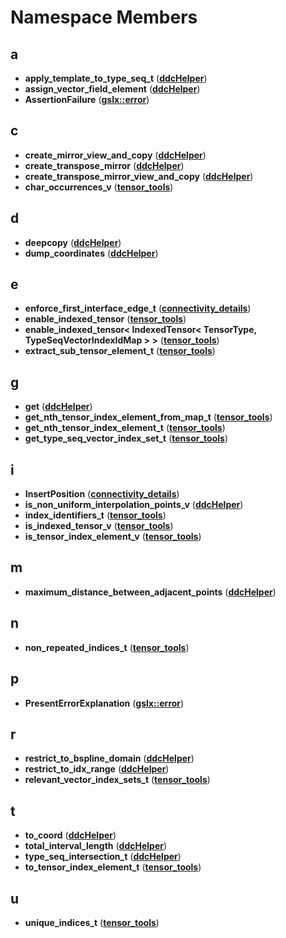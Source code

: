 
# Namespace Members



## a

* **apply\_template\_to\_type\_seq\_t** ([**ddcHelper**](namespaceddcHelper.md))
* **assign\_vector\_field\_element** ([**ddcHelper**](namespaceddcHelper.md))
* **AssertionFailure** ([**gslx::error**](namespacegslx_1_1error.md))


## c

* **create\_mirror\_view\_and\_copy** ([**ddcHelper**](namespaceddcHelper.md))
* **create\_transpose\_mirror** ([**ddcHelper**](namespaceddcHelper.md))
* **create\_transpose\_mirror\_view\_and\_copy** ([**ddcHelper**](namespaceddcHelper.md))
* **char\_occurrences\_v** ([**tensor\_tools**](namespacetensor__tools.md))


## d

* **deepcopy** ([**ddcHelper**](namespaceddcHelper.md))
* **dump\_coordinates** ([**ddcHelper**](namespaceddcHelper.md))


## e

* **enforce\_first\_interface\_edge\_t** ([**connectivity\_details**](namespaceconnectivity__details.md))
* **enable\_indexed\_tensor** ([**tensor\_tools**](namespacetensor__tools.md))
* **enable\_indexed\_tensor&lt; IndexedTensor&lt; TensorType, TypeSeqVectorIndexIdMap &gt; &gt;** ([**tensor\_tools**](namespacetensor__tools.md))
* **extract\_sub\_tensor\_element\_t** ([**tensor\_tools**](namespacetensor__tools.md))


## g

* **get** ([**ddcHelper**](namespaceddcHelper.md))
* **get\_nth\_tensor\_index\_element\_from\_map\_t** ([**tensor\_tools**](namespacetensor__tools.md))
* **get\_nth\_tensor\_index\_element\_t** ([**tensor\_tools**](namespacetensor__tools.md))
* **get\_type\_seq\_vector\_index\_set\_t** ([**tensor\_tools**](namespacetensor__tools.md))


## i

* **InsertPosition** ([**connectivity\_details**](namespaceconnectivity__details.md))
* **is\_non\_uniform\_interpolation\_points\_v** ([**ddcHelper**](namespaceddcHelper.md))
* **index\_identifiers\_t** ([**tensor\_tools**](namespacetensor__tools.md))
* **is\_indexed\_tensor\_v** ([**tensor\_tools**](namespacetensor__tools.md))
* **is\_tensor\_index\_element\_v** ([**tensor\_tools**](namespacetensor__tools.md))


## m

* **maximum\_distance\_between\_adjacent\_points** ([**ddcHelper**](namespaceddcHelper.md))


## n

* **non\_repeated\_indices\_t** ([**tensor\_tools**](namespacetensor__tools.md))


## p

* **PresentErrorExplanation** ([**gslx::error**](namespacegslx_1_1error.md))


## r

* **restrict\_to\_bspline\_domain** ([**ddcHelper**](namespaceddcHelper.md))
* **restrict\_to\_idx\_range** ([**ddcHelper**](namespaceddcHelper.md))
* **relevant\_vector\_index\_sets\_t** ([**tensor\_tools**](namespacetensor__tools.md))


## t

* **to\_coord** ([**ddcHelper**](namespaceddcHelper.md))
* **total\_interval\_length** ([**ddcHelper**](namespaceddcHelper.md))
* **type\_seq\_intersection\_t** ([**ddcHelper**](namespaceddcHelper.md))
* **to\_tensor\_index\_element\_t** ([**tensor\_tools**](namespacetensor__tools.md))


## u

* **unique\_indices\_t** ([**tensor\_tools**](namespacetensor__tools.md))




